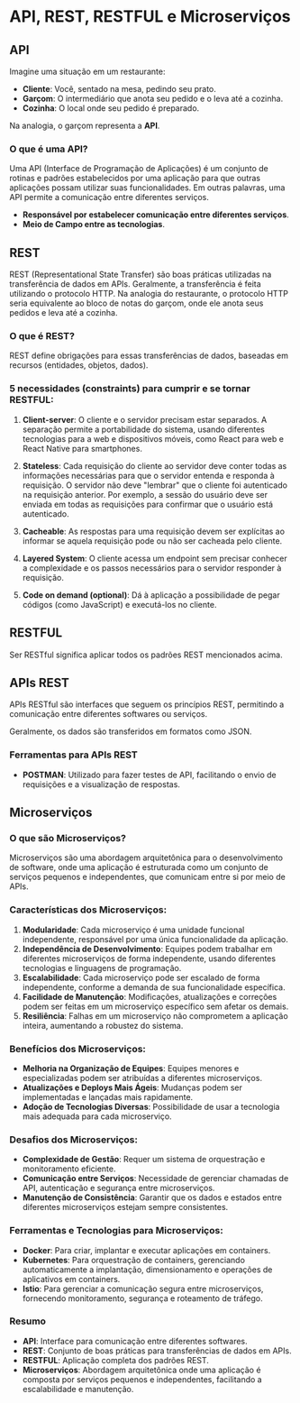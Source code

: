 # API, REST, RESTFUL e Microserviços

## API

Imagine uma situação em um restaurante:

- **Cliente**: Você, sentado na mesa, pedindo seu prato.
- **Garçom**: O intermediário que anota seu pedido e o leva até a cozinha.
- **Cozinha**: O local onde seu pedido é preparado.

Na analogia, o garçom representa a **API**.

### O que é uma API?

Uma API (Interface de Programação de Aplicações) é um conjunto de rotinas e padrões estabelecidos por uma aplicação para que outras aplicações possam utilizar suas funcionalidades. Em outras palavras, uma API permite a comunicação entre diferentes serviços.

- **Responsável por estabelecer comunicação entre diferentes serviços**.
- **Meio de Campo entre as tecnologias**.

## REST

REST (Representational State Transfer) são boas práticas utilizadas na transferência de dados em APIs. Geralmente, a transferência é feita utilizando o protocolo HTTP. Na analogia do restaurante, o protocolo HTTP seria equivalente ao bloco de notas do garçom, onde ele anota seus pedidos e leva até a cozinha.

### O que é REST?

REST define obrigações para essas transferências de dados, baseadas em recursos (entidades, objetos, dados).

### 5 necessidades (constraints) para cumprir e se tornar RESTFUL:

1. **Client-server**: O cliente e o servidor precisam estar separados. A separação permite a portabilidade do sistema, usando diferentes tecnologias para a web e dispositivos móveis, como React para web e React Native para smartphones.

2. **Stateless**: Cada requisição do cliente ao servidor deve conter todas as informações necessárias para que o servidor entenda e responda à requisição. O servidor não deve "lembrar" que o cliente foi autenticado na requisição anterior. Por exemplo, a sessão do usuário deve ser enviada em todas as requisições para confirmar que o usuário está autenticado.

3. **Cacheable**: As respostas para uma requisição devem ser explícitas ao informar se aquela requisição pode ou não ser cacheada pelo cliente.

4. **Layered System**: O cliente acessa um endpoint sem precisar conhecer a complexidade e os passos necessários para o servidor responder à requisição.

5. **Code on demand (optional)**: Dá à aplicação a possibilidade de pegar códigos (como JavaScript) e executá-los no cliente.

## RESTFUL

Ser RESTful significa aplicar todos os padrões REST mencionados acima.

## APIs REST

APIs RESTful são interfaces que seguem os princípios REST, permitindo a comunicação entre diferentes softwares ou serviços. 

Geralmente, os dados são transferidos em formatos como JSON.

### Ferramentas para APIs REST

- **POSTMAN**: Utilizado para fazer testes de API, facilitando o envio de requisições e a visualização de respostas.

## Microserviços

### O que são Microserviços?

Microserviços são uma abordagem arquitetônica para o desenvolvimento de software, onde uma aplicação é estruturada como um conjunto de serviços pequenos e independentes, que comunicam entre si por meio de APIs.

### Características dos Microserviços:

1. **Modularidade**: Cada microserviço é uma unidade funcional independente, responsável por uma única funcionalidade da aplicação.
2. **Independência de Desenvolvimento**: Equipes podem trabalhar em diferentes microserviços de forma independente, usando diferentes tecnologias e linguagens de programação.
3. **Escalabilidade**: Cada microserviço pode ser escalado de forma independente, conforme a demanda de sua funcionalidade específica.
4. **Facilidade de Manutenção**: Modificações, atualizações e correções podem ser feitas em um microserviço específico sem afetar os demais.
5. **Resiliência**: Falhas em um microserviço não comprometem a aplicação inteira, aumentando a robustez do sistema.

### Benefícios dos Microserviços:

- **Melhoria na Organização de Equipes**: Equipes menores e especializadas podem ser atribuídas a diferentes microserviços.
- **Atualizações e Deploys Mais Ágeis**: Mudanças podem ser implementadas e lançadas mais rapidamente.
- **Adoção de Tecnologias Diversas**: Possibilidade de usar a tecnologia mais adequada para cada microserviço.

### Desafios dos Microserviços:

- **Complexidade de Gestão**: Requer um sistema de orquestração e monitoramento eficiente.
- **Comunicação entre Serviços**: Necessidade de gerenciar chamadas de API, autenticação e segurança entre microserviços.
- **Manutenção de Consistência**: Garantir que os dados e estados entre diferentes microserviços estejam sempre consistentes.

### Ferramentas e Tecnologias para Microserviços:

- **Docker**: Para criar, implantar e executar aplicações em containers.
- **Kubernetes**: Para orquestração de containers, gerenciando automaticamente a implantação, dimensionamento e operações de aplicativos em containers.
- **Istio**: Para gerenciar a comunicação segura entre microserviços, fornecendo monitoramento, segurança e roteamento de tráfego.

### Resumo

- **API**: Interface para comunicação entre diferentes softwares.
- **REST**: Conjunto de boas práticas para transferências de dados em APIs.
- **RESTFUL**: Aplicação completa dos padrões REST.
- **Microserviços**: Abordagem arquitetônica onde uma aplicação é composta por serviços pequenos e independentes, facilitando a escalabilidade e manutenção.

